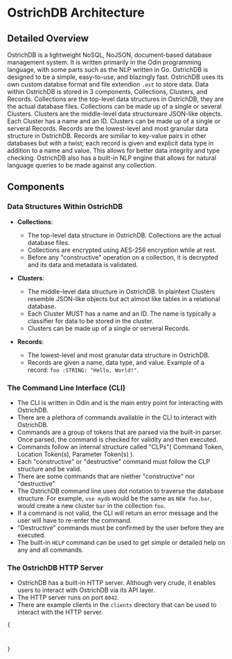 # OstrichDB Architecture

## Detailed Overview

OstrichDB is a lightweight NoSQL, NoJSON, document-based database management system.
It is written primarily in the Odin programming language, with some parts such as the NLP written in Go.
OstrichDB is designed to be a simple, easy-to-use, and blazingly fast. OstrichDB
uses its own custom databse format and file extendion `.ost` to store data.
Data within OstrichDB is stored in 3 components, Collections, Clusters, and Records.
Collections are the top-level data structures in OstrichDB, they are the actual
database files. Collections can be made up of a single or several Clusters.
Clusters are the middle-level data structureare JSON-like objects. Each Cluster has a name
and an ID. Clusters can be made up of a single or serveral Records. Records are the lowest-level
and most granular data structure in OstrichDB. Records are similiar to key-value pairs in
other databases but with a twist; each record is given and explicit data type in addition
to a name and value. This allows for better data integrity and type checking. OstrichDB
also has a built-in NLP engine that allows for natural language queries to be made against
any collection.

## Components

### Data Structures Within OstrichDB
- **Collections**:
  - The top-level data structure in OstrichDB. Collections are the actual database files.
  - Collections are encrypted using AES-256 encryption while at rest.
  - Before any "constructive" operation on a collection, it is decrypted and its data and metadata is validated.

- **Clusters**:
  - The middle-level data structure in OstrichDB. In plaintext Clusters resemble JSON-like objects but act almost like tables in a relational database.
  - Each Cluster MUST has a name and an ID. The name is typically a classifier for data to be stored in the cluster.
  - Clusters can be made up of a single or serveral Records.

- **Records**:
  - The lowest-level and most granular data structure in OstrichDB.
  - Records are given a name, data type, and value. Example of a record: `foo :STRING: "Hello, World!"`.

### The Command Line Interface (CLI)
- The CLI is written in Odin and is the main entry point for interacting with OstrichDB.
- There are a plethora of commands available in the CLI to interact with OstrichDB.
- Commands are a group of tokens that are parsed via the built-in parser. Once parsed, the command is checked for validity and then executed.
- Commands follow an internal structure called "CLPs"( Command Token, Location Token(s), Parameter Token(s) ).
- Each "constructive" or "destructive" command must follow the CLP structure and be valid.
- There are some commands that are niether "constructive" nor "destructive"
- The OstrichDB command line uses dot notation to traverse the database structure. For example, `use mydb` would be the same as `NEW foo.bar`, would create a new cluster `bar` in the collection `foo`.
- If a command is not valid, the CLI will return an error message and the user will have to re-enter the command.
- "Destructive" commands must be confirmed by the user before they are executed.
- The built-in `HELP` command can be used to get simple or detailed help on any and all commands.

### The OstrichDB HTTP Server
- OstrichDB has a built-in HTTP server. Although very crude, it enables users to interact with OstrichDB via its API layer.
- The HTTP server runs on port `8042`.
- There are example clients in the `clients` directory that can be used to interact with the HTTP server.


```
{



}
```
